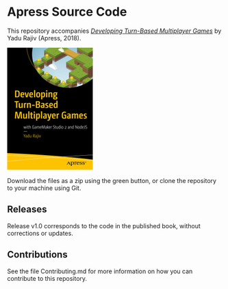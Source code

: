 # Apress Source Code

This repository accompanies [*Developing Turn-Based Multiplayer Games*](https://www.apress.com/9781484238608) by Yadu Rajiv (Apress, 2018).

[comment]: #cover
![Cover image](9781484238608.jpg)

Download the files as a zip using the green button, or clone the repository to your machine using Git.

## Releases

Release v1.0 corresponds to the code in the published book, without corrections or updates.

## Contributions

See the file Contributing.md for more information on how you can contribute to this repository.